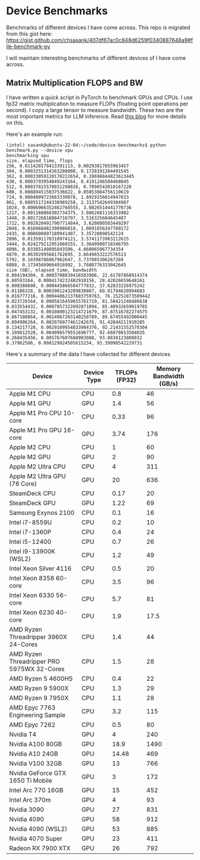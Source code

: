# Device Benchmarks

Benchmarks of different devices I have come across. This repo is migrated from this gist here: https://gist.github.com/chsasank/407df67ac0c848d6259f0340887648a9#file-benchmark-py

I will maintain interesting benchmarks of different devices of I have come across.

## Matrix Multiplication FLOPS and BW

I have written a quick script in PyTorch to benchmark GPUs and CPUs. I use fp32 matrix multiplication to measure FLOPs (floating point operations per second). I copy a large tensor to measure bandwidth. These two are the most important metrics for LLM inference. Read [this blog](https://chsasank.com/llm-system-design.html) for more details on this.


Here's an example run:

```
(intel) sasank@ubuntu-22-04:~/code/device-benchmarks$ python benchmark.py --device xpu
benchmarking xpu
size, elapsed_time, flops
256, 0.011420178413391113, 0.00293817055963457
304, 0.0003251314163208008, 0.1728191284491545
362, 0.00033059120178222654, 0.28698844823613445
430, 0.0003793954849243164, 0.4191246504468045
512, 0.00037815570831298826, 0.7098543010167228
608, 0.008894515037536622, 0.05053804756110619
724, 0.0004009723663330078, 1.8929156014947033
861, 0.0005517244338989258, 2.3137542649304907
1024, 0.0006966352462768555, 3.0826514441770736
1217, 0.001168060302734375, 3.0862881116333902
1448, 0.001726818084716797, 3.516325684645487
1722, 0.0028204917907714844, 3.620800503449297
2048, 0.016068482398986818, 1.0691656347760172
2435, 0.008600807189941407, 3.35728090542124
2896, 0.013591170310974121, 3.5741173983212615
3444, 0.024279212951660155, 3.3649980718346795
4096, 0.03385140895843506, 4.060065967734354
4870, 0.06302995681762695, 3.6649653222576513
5792, 0.10398786067962647, 3.737085306267269
6888, 0.17345609664916992, 3.7680776333042645
size (GB), elapsed_time, bandwidth
0.004194304, 0.0003708839416503906, 22.61787868914374
0.00593164, 0.0004174232482910156, 28.42026659648161
0.008388608, 0.000445866584777832, 37.62833226975242
0.01186328, 0.0003901243209838867, 60.81794628994683
0.016777216, 0.00044062137603759763, 76.15252873509442
0.023726564, 0.0005816459655761719, 81.58421240486638
0.033554432, 0.0007857322692871094, 85.40932659019785
0.047453132, 0.0010800123214721679, 87.87516782274575
0.067108864, 0.0014967203140258789, 89.67455492000445
0.094906264, 0.002076077461242676, 91.42844211910285
0.134217728, 0.0029109954833984376, 92.21431552570304
0.189812528, 0.004096579551696777, 92.66878653504035
0.268435456, 0.005767607688903808, 93.0838123808032
0.37962506, 0.008129024505615234, 93.39990542229731

```

Here's a summary of the data I have collected for different devices

| Device | Device Type | TFLOPs (FP32) | Memory Bandwidth (GB/s) |
|---|---|---|---|
| Apple M1 CPU | CPU | 0.8 | 46 |
| Apple M1 GPU | GPU | 1.4 | 56 |
| Apple M1 Pro CPU 10-core | CPU | 0.33 | 96 |
| Apple M1 Pro GPU 16-core | GPU | 3.74 | 176 |
| Apple M2 CPU | CPU | 1 | 60 |
| Apple M2 GPU | GPU | 2 | 90 |
| Apple M2 Ultra CPU | CPU | 4 | 311 |
| Apple M2 Ultra GPU (76 Core) | GPU | 20 | 636 |
| SteamDeck CPU | CPU | 0.17 | 20 |
| SteamDeck GPU | GPU | 1.22 | 69 |
| Samsung Exynos 2100 | CPU | 0.1 | 16 |
| Intel i7-8559U | CPU | 0.2 | 10 |
| Intel i7-1360P | CPU | 0.4 | 24 |
| Intel i5-12400 | CPU | 0.7 | 26 |
| Intel i9-13900K (WSL2) | CPU | 1.2 | 49 |
| Intel Xeon Silver 4116 | CPU | 0.5 | 20 |
| Intel Xeon 8358 60-core	| CPU | 3.5 | 96 |
| Intel Xeon 6330 56-core	| CPU | 5.7 |	81 |
| Intel Xeon 6230 40-core	| CPU | 1.9 |	17.5 |
| AMD Ryzen Threadripper 3960X 24-Cores | CPU | 1.4 | 44 |
| AMD Ryzen Threadripper PRO 5975WX 32-Cores | CPU | 1.5 | 28 |
| AMD Ryzen 5 4600HS | CPU | 0.4 | 22 |
| AMD Ryzen 9 5900X | CPU | 1.3 | 29 |
| AMD Ryzen 9 7950X  | CPU | 1.1 | 28 |
| AMD Epyc 7763 Engineering Sample | CPU | 3.2 | 115 |
| AMD Epyc 7262 | CPU | 0.5 | 80 |
| Nvidia T4 | GPU | 4 | 240 |
| Nvidia A100 80GB | GPU | 18.9 | 1490 |
| Nvidia A10 24GB | GPU | 14.48 | 469 |
| Nvidia V100 32GB | GPU | 13 | 766 |
| Nvidia GeForce GTX 1650 Ti Mobile | GPU | 3 | 172 |
| Intel Arc 770 16GB | GPU | 15 | 452 |
| Intel Arc 370m | GPU | 4 | 93 |
| Nvidia 3090 | GPU | 27 | 831 |
| Nvidia 4090 | GPU | 58 | 912 |
| Nvidia 4090 (WSL2) | GPU | 53 | 885 |
| Nvidia 4070 Super | GPU | 23 | 411 |
| Radeon RX 7900 XTX | GPU | 26 | 792 |
